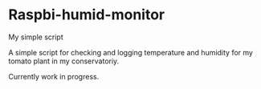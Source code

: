 # Raspbi-humid-monitor
My simple script

A simple script for checking and logging temperature and humidity
for my tomato plant in my conservatoriy.

Currently work in progress.


